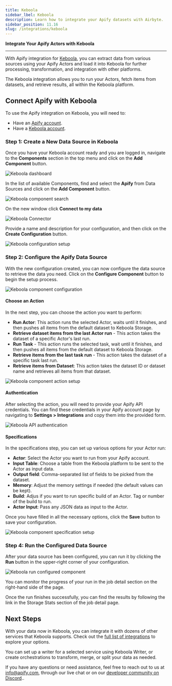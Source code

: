 ```yaml
---
title: Keboola
sidebar_lbel: Keboola
description: Learn how to integrate your Apify datasets with Airbyte.
sidebar_position: 11.16
slug: /integrations/keboola
---
```


**Integrate Your Apify Actors with Keboola**

---

With Apify integration for [Keboola](https://www.keboola.com/), you can extract data from various sources using your Apify Actors and load it into Keboola for further processing, transformation, and integration with other platforms.

The Keboola integration allows you to run your Actors, fetch items from datasets, and retrieve results, all within the Keboola platform.

## Connect Apify with Keboola

To use the Apify integration on Keboola, you will need to:

- Have an [Apify account](https://console.apify.com/).
- Have a [Keboola account](https://www.keboola.com/).

### Step 1: Create a New Data Source in Keboola

Once you have your Keboola account ready and you are logged in, navigate to the **Components** section in the top menu and click on the **Add Component** button.

![Keboola dashboard](./images/keboola/keboola-dashboard.png)

In the list of available Components, find and select the **Apify** from Data Sources and click on the **Add Component** button.

![Keboola component search](./images/keboola/keboola-components.png)

On the new window click **Connect to my data**

![Keboola Connector](./images/keboola/keboola-connector.png)

Provide a name and description for your configuration, and then click on the **Create Configuration** button.

![Keboola configuration setup](./images/keboola/keboola-create-configuration.png)

### Step 2: Configure the Apify Data Source

With the new configuration created, you can now configure the data source to retrieve the data you need. Click on the **Configure Component** button to begin the setup process.

![Keboola component configuration](./images/keboola/keboola-configure-component.png)


#### Choose an Action

In the next step, you can choose the action you want to perform:

- **Run Actor**: This action runs the selected Actor, waits until it finishes, and then pushes all items from the default dataset to Keboola Storage.
- **Retrieve dataset items from the last Actor run** - This action takes the dataset  of a specific Actor's last run.
- **Run Task** - This action runs the selected task, wait until it finishes, and then pushes all items from the default dataset to Keboola Storage.
- **Retrieve items from the last task run** - This action takes the dataset  of a specific task last run.
- **Retrieve items from Dataset**: This action takes the dataset ID or dataset name and retrieves all items from that dataset.

![Keboola component action setup ](./images/keboola/keboola-component-setup.png)

#### Authentication

After selecting the action, you will need to provide your Apify API credentials. You can find these credentials in your Apify account page by navigating to **Settings > Integrations** and copy them into the provided form.

![Keboola API authentication](./images/keboola/keboola-setup-api-token.png)

#### Specifications

In the specifications step, you can set up various options for your Actor run:

- **Actor**: Select the Actor you want to run from your Apify account.
- **Input Table**: Choose a table from the Keboola platform to be sent to the Actor as input data.
- **Output field**:  Comma-separated list of fields to be picked from the dataset.
- **Memory**: Adjust the memory settings if needed (the default values can be kept).
- **Build**: Adjus if you want to run specific build of an Actor. Tag or number of the build to run.
- **Actor Input**: Pass any JSON data as input to the Actor.

Once you have filled in all the necessary options, click the **Save** button to save your configuration.

![Keboola component specification setup](./images/keboola/keboola-setup-specification.png)

### Step 4: Run the Configured Data Source

After your data source has been configured, you can run it by clicking the **Run** button in the upper-right corner of your configuration.

![Keboola run configured component](./images/keboola/keboola-run-component.png)

You can monitor the progress of your run in the job detail section on the right-hand side of the page.

Once the run finishes successfully, you can find the results by following the link in the Storage Stats section of the job detail page.

## Next Steps

With your data now in Keboola, you can integrate it with dozens of other services that Keboola supports. Check out the [full list of integrations](https://www.keboola.com/integrations) to explore your options.

You can set up a writer for a selected service using Keboola Writer, or create orchestrations to transform, merge, or split your data as needed.

If you have any questions or need assistance, feel free to reach out to us at [info@apify.com](mailto:info@apify.com), through our live chat or on our [developer community on Discord](https://discord.com/invite/jyEM2PRvMU)..
